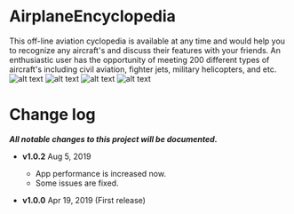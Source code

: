 # AirplaneEncyclopedia
This off-line aviation cyclopedia is available at any time and would help you to recognize any aircraft's and discuss their features with your friends. An enthusiastic user has the opportunity of meeting 200 different types of aircraft's including civil aviation, fighter jets, military helicopters, and etc.  
![alt text](https://lh3.googleusercontent.com/CVZnXaUL_2JAFoSqNXxzdSzQFaBE-v-f0iCJLqF7Nuz4C3g7nPa4LOAB6CuKglWqJ_cC=w720-h310) ![alt text](https://lh3.googleusercontent.com/5kvkOaotmzFqNJ3RhrRO-YksJnMnxrfx13kUUF_GmtyOHAW-MzUcZZprohoBheV3m_I=w720-h310) ![alt text](https://lh3.googleusercontent.com/RN2IUbGzOx2KJV9xzHTrpbptpcfr90bTn_3mbmW0afByybZ23dMRIRPYVg7dKedsdQ=w720-h310) ![alt text](https://lh3.googleusercontent.com/hf-1Es9_vfGdjRv09ki8OWS6F8i_oIMKRxklxMdBm_-Z3tkZkNGcAc4o8dgh86iCojg=w720-h310)  

 
# Change log
***All notable changes to this project will be documented.***  

- **v1.0.2** Aug 5, 2019
    - App performance is increased now.
    - Some issues are fixed.
    
- **v1.0.0** Apr 19, 2019 (First release)
